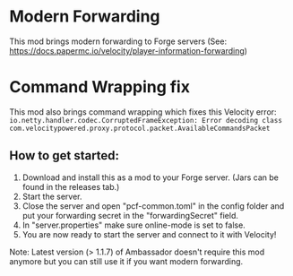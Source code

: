# Modern Forwarding
This mod brings modern forwarding to Forge servers (See: https://docs.papermc.io/velocity/player-information-forwarding)

# Command Wrapping fix
This mod also brings command wrapping which fixes this Velocity error: `io.netty.handler.codec.CorruptedFrameException: Error decoding class com.velocitypowered.proxy.protocol.packet.AvailableCommandsPacket`
## How to get started:
1. Download and install this as a mod to your Forge server. (Jars can be found in the releases tab.)
2. Start the server.
3. Close the server and open "pcf-common.toml" in the config folder and put your forwarding secret in the "forwardingSecret" field.
4. In "server.properties" make sure online-mode is set to false.
5. You are now ready to start the server and connect to it with Velocity!

Note: Latest version (> 1.1.7) of Ambassador doesn't require this mod anymore but you can still use it if you want modern forwarding.
